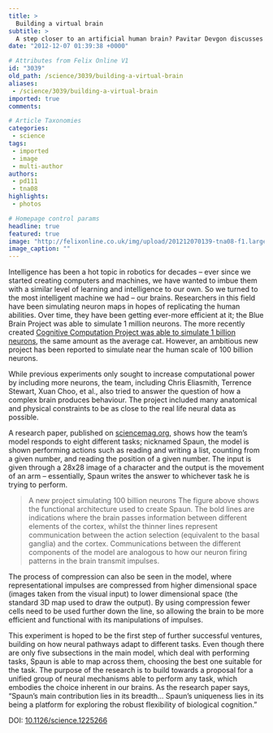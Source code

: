 ```yaml
---
title: >
  Building a virtual brain
subtitle: >
  A step closer to an artificial human brain? Pavitar Devgon discusses
date: "2012-12-07 01:39:38 +0000"

# Attributes from Felix Online V1
id: "3039"
old_path: /science/3039/building-a-virtual-brain
aliases:
 - /science/3039/building-a-virtual-brain
imported: true
comments:

# Article Taxonomies
categories:
 - science
tags:
 - imported
 - image
 - multi-author
authors:
 - pd111
 - tna08
highlights:
 - photos

# Homepage control params
headline: true
featured: true
image: "http://felixonline.co.uk/img/upload/201212070139-tna08-f1.large.jpg"
image_caption: ""
---
```


Intelligence has been a hot topic in robotics for decades – ever since we started creating computers and machines, we have wanted to imbue them with a similar level of learning and intelligence to our own. So we turned to the most intelligent machine we had – our brains. Researchers in this field have been simulating neuron maps in hopes of replicating the human abilities. Over time, they have been getting ever-more efficient at it; the Blue Brain Project was able to simulate 1 million neurons. The more recently created [Cognitive Computation Project was able to simulate 1 billion neurons](http://www.sciencemag.org/content/338/6111/1202), the same amount as the average cat. However, an ambitious new project has been reported to simulate near the human scale of 100 billion neurons.

While previous experiments only sought to increase computational power by including more neurons, the team, including Chris Eliasmith, Terrence Stewart, Xuan Choo, et al., also tried to answer the question of how a complex brain produces behaviour. The project included many anatomical and physical constraints to be as close to the real life neural data as possible.

A research paper, published on [sciencemag.org](http://www.sciencemag.org/content/338/6111/1202), shows how the team’s model responds to eight different tasks; nicknamed Spaun, the model is shown performing actions such as reading and writing a list, counting from a given number, and reading the position of a given number. The input is given through a 28x28 image of a character and the output is the movement of an arm – essentially, Spaun writes the answer to whichever task he is trying to perform.
> A new project simulating 100 billion neurons
The figure above shows the functional architecture used to create Spaun. The bold lines are indications where the brain passes information between different elements of the cortex, whilst the thinner lines represent communication between the action selection (equivalent to the basal ganglia) and the cortex. Communications between the different components of the model are analogous to how our neuron firing patterns in the brain transmit impulses.

The process of compression can also be seen in the model, where representational impulses are compressed from higher dimensional space (images taken from the visual input) to lower dimensional space (the standard 3D map used to draw the output). By using compression fewer cells need to be used further down the line, so allowing the brain to be more efficient and functional with its manipulations of impulses.

This experiment is hoped to be the first step of further successful ventures, building on how neural pathways adapt to different tasks. Even though there are only five subsections in the main model, which deal with performing tasks, Spaun is able to map across them, choosing the best one suitable for the task. The purpose of the research is to build towards a proposal for a unified group of neural mechanisms able to perform any task, which embodies the choice inherent in our brains. As the research paper says, “Spaun’s main contribution lies in its breadth… Spaun’s uniqueness lies in its being a platform for exploring the robust flexibility of biological cognition.”

DOI: [10.1126/science.1225266](http://www.sciencemag.org/content/338/6111/1202)
